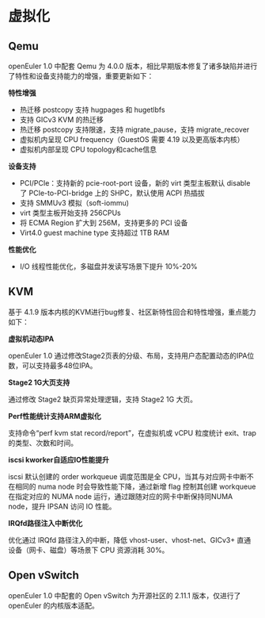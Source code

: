 # 虚拟化<a name="ZH-CN_TOPIC_0185681960"></a>

## Qemu<a name="section14349202621712"></a>

openEuler 1.0 中配套 Qemu 为 4.0.0 版本，相比早期版本修复了诸多缺陷并进行了特性和设备支持能力的增强，重要更新如下：

**特性增强**

-   热迁移 postcopy 支持 hugpages 和 hugetlbfs
-   支持 GICv3 KVM 的热迁移
-   热迁移 postcopy 支持限速，支持 migrate\_pause，支持 migrate\_recover
-   虚拟机内呈现 CPU frequency（GuestOS 需要 4.19 以及更高版本内核）
-   虚拟机内部呈现 CPU  topology和cache信息

**设备支持**

-   PCI/PCIe：支持新的 pcie-root-port 设备，新的 virt 类型主板默认 disable 了 PCIe-to-PCI-bridge 上的 SHPC，默认使用 ACPI 热插拔
-   支持 SMMUv3 模拟（soft-iommu\)
-   virt 类型主板开始支持  256CPUs
-   将 ECMA Region 扩大到 256M，支持更多的 PCI 设备
-   Virt4.0 guest machine type 支持超过 1TB RAM

**性能优化**

-   I/O 线程性能优化，多磁盘并发读写场景下提升 10%-20%

## KVM<a name="section2663102117408"></a>

基于 4.1.9 版本内核的KVM进行bug修复、社区新特性回合和特性增强，重点能力如下：

**虚拟机动态IPA**

openEuler 1.0 通过修改Stage2页表的分级、布局，支持用户态配置动态的IPA位数，可以支持最多48位IPA。

**Stage2 1G大页支持**

通过修改 Stage2 缺页异常处理逻辑，支持 Stage2 1G 大页。

**Perf性能统计支持ARM虚拟化**

支持命令“perf kvm stat record/report”，在虚拟机或 vCPU 粒度统计 exit、trap 的类型、次数和时间。

**iscsi kworker自适应IO性能提升**

iscsi 默认创建的 order workqueue 调度范围是全 CPU，当其与对应网卡中断不在相同的 numa node 时会导致性能下降，通过新增 flag 控制其创建 workqueue 在指定对应的 NUMA node 运行，通过跟随对应的网卡中断保持同NUMA node，提升 IPSAN 访问 IO 性能。

**IRQfd路径注入中断优化**

优化通过 IRQfd 路径注入的中断，降低 vhost-user、vhost-net、GICv3+ 直通设备（网卡、磁盘）等场景下 CPU 资源消耗 30%。

## Open vSwitch<a name="section562416012180"></a>

openEuler 1.0 中配套的 Open vSwitch 为开源社区的 2.11.1 版本，仅进行了 openEuler 的内核版本适配。

